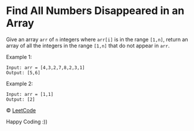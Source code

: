 # Find All Numbers Disappeared in an Array

Give an array `arr` of `n` integers where `arr[i]` is in the range `[1,n]`, return an array of all the integers in the range `[1,n]` that do not appear in `arr`.

Example 1:

```
Input: arr = [4,3,2,7,8,2,3,1]
Output: [5,6]
```

Example 2:

```
Input: arr = [1,1]
Output: [2]
```

&copy; [LeetCode](https://leetcode.com/explore/learn/card/fun-with-arrays/523/conclusion/3270/)

Happy Coding :))
